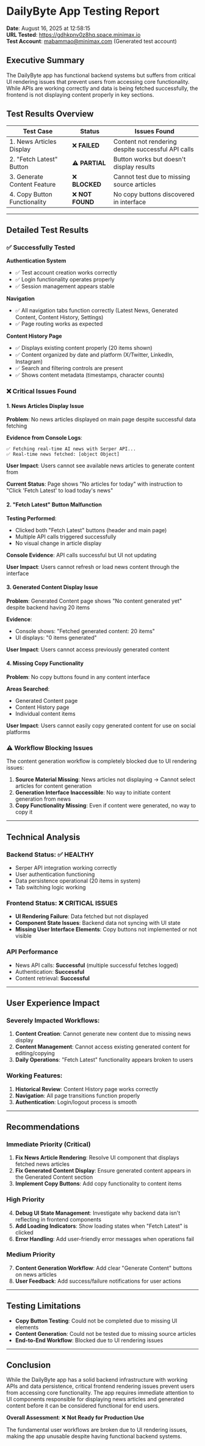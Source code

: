 # DailyByte App Testing Report

**Date**: August 16, 2025 at 12:58:15  
**URL Tested**: https://gdhkpnv0z8hq.space.minimax.io  
**Test Account**: mabammao@minimax.com (Generated test account)

## Executive Summary

The DailyByte app has functional backend systems but suffers from critical UI rendering issues that prevent users from accessing core functionality. While APIs are working correctly and data is being fetched successfully, the frontend is not displaying content properly in key sections.

## Test Results Overview

| Test Case | Status | Issues Found |
|-----------|--------|--------------|
| 1. News Articles Display | ❌ **FAILED** | Content not rendering despite successful API calls |
| 2. "Fetch Latest" Button | ⚠️ **PARTIAL** | Button works but doesn't display results |
| 3. Generate Content Feature | ❌ **BLOCKED** | Cannot test due to missing source articles |
| 4. Copy Button Functionality | ❌ **NOT FOUND** | No copy buttons discovered in interface |

---

## Detailed Test Results

### ✅ **Successfully Tested**

**Authentication System**
- ✅ Test account creation works correctly
- ✅ Login functionality operates properly
- ✅ Session management appears stable

**Navigation**
- ✅ All navigation tabs function correctly (Latest News, Generated Content, Content History, Settings)
- ✅ Page routing works as expected

**Content History Page**
- ✅ Displays existing content properly (20 items shown)
- ✅ Content organized by date and platform (X/Twitter, LinkedIn, Instagram)
- ✅ Search and filtering controls are present
- ✅ Shows content metadata (timestamps, character counts)

### ❌ **Critical Issues Found**

#### 1. **News Articles Display Issue**
**Problem**: No news articles displayed on main page despite successful data fetching

**Evidence from Console Logs**:
```
✅ Fetching real-time AI news with Serper API...
✅ Real-time news fetched: [object Object]
```

**User Impact**: Users cannot see available news articles to generate content from

**Current Status**: Page shows "No articles for today" with instruction to "Click 'Fetch Latest' to load today's news"

#### 2. **"Fetch Latest" Button Malfunction**
**Testing Performed**: 
- Clicked both "Fetch Latest" buttons (header and main page)
- Multiple API calls triggered successfully
- No visual change in article display

**Console Evidence**: API calls successful but UI not updating

**User Impact**: Users cannot refresh or load news content through the interface

#### 3. **Generated Content Display Issue**
**Problem**: Generated Content page shows "No content generated yet" despite backend having 20 items

**Evidence**: 
- Console shows: "Fetched generated content: 20 items"
- UI displays: "0 items generated"

**User Impact**: Users cannot access previously generated content

#### 4. **Missing Copy Functionality**
**Problem**: No copy buttons found in any content interface

**Areas Searched**:
- Generated Content page
- Content History page  
- Individual content items

**User Impact**: Users cannot easily copy generated content for use on social platforms

### ⚠️ **Workflow Blocking Issues**

The content generation workflow is completely blocked due to UI rendering issues:

1. **Source Material Missing**: News articles not displaying → Cannot select articles for content generation
2. **Generation Interface Inaccessible**: No way to initiate content generation from news
3. **Copy Functionality Missing**: Even if content were generated, no way to copy it

---

## Technical Analysis

### Backend Status: ✅ **HEALTHY**
- Serper API integration working correctly
- User authentication functioning
- Data persistence operational (20 items in system)
- Tab switching logic working

### Frontend Status: ❌ **CRITICAL ISSUES**
- **UI Rendering Failure**: Data fetched but not displayed
- **Component State Issues**: Backend data not syncing with UI state
- **Missing User Interface Elements**: Copy buttons not implemented or not visible

### API Performance
- News API calls: **Successful** (multiple successful fetches logged)
- Authentication: **Successful** 
- Content retrieval: **Successful**

---

## User Experience Impact

### **Severely Impacted Workflows**:
1. **Content Creation**: Cannot generate new content due to missing news display
2. **Content Management**: Cannot access existing generated content for editing/copying
3. **Daily Operations**: "Fetch Latest" functionality appears broken to users

### **Working Features**:
1. **Historical Review**: Content History page works correctly
2. **Navigation**: All page transitions function properly
3. **Authentication**: Login/logout process is smooth

---

## Recommendations

### **Immediate Priority (Critical)**
1. **Fix News Article Rendering**: Resolve UI component that displays fetched news articles
2. **Fix Generated Content Display**: Ensure generated content appears in the Generated Content section
3. **Implement Copy Buttons**: Add copy functionality to content items

### **High Priority**
4. **Debug UI State Management**: Investigate why backend data isn't reflecting in frontend components
5. **Add Loading Indicators**: Show loading states when "Fetch Latest" is clicked
6. **Error Handling**: Add user-friendly error messages when operations fail

### **Medium Priority**
7. **Content Generation Workflow**: Add clear "Generate Content" buttons on news articles
8. **User Feedback**: Add success/failure notifications for user actions

---

## Testing Limitations

- **Copy Button Testing**: Could not be completed due to missing UI elements
- **Content Generation**: Could not be tested due to missing source articles
- **End-to-End Workflow**: Blocked due to UI rendering issues

---

## Conclusion

While the DailyByte app has a solid backend infrastructure with working APIs and data persistence, critical frontend rendering issues prevent users from accessing core functionality. The app requires immediate attention to UI components responsible for displaying news articles and generated content before it can be considered functional for end users.

**Overall Assessment**: ❌ **Not Ready for Production Use**

The fundamental user workflows are broken due to UI rendering issues, making the app unusable despite having functional backend systems.